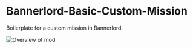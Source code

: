 # Bannerlord-Basic-Custom-Mission
Boilerplate for a custom mission in Bannerlord.

![Overview of mod](https://raw.githubusercontent.com/JacobPersi/Bannerlord-Basic-Custom-Mission/master/img/overview.png)
